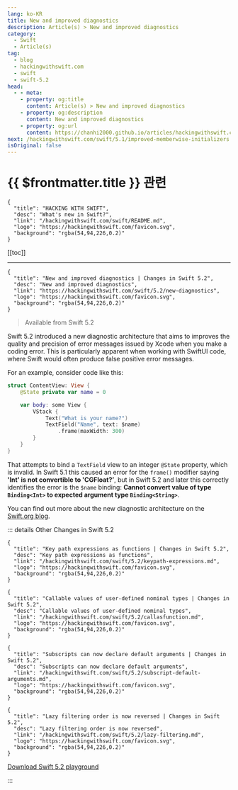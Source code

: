 ```yaml
---
lang: ko-KR
title: New and improved diagnostics
description: Article(s) > New and improved diagnostics
category:
  - Swift
  - Article(s)
tag: 
  - blog
  - hackingwithswift.com
  - swift
  - swift-5.2
head:
  - - meta:
    - property: og:title
      content: Article(s) > New and improved diagnostics
    - property: og:description
      content: New and improved diagnostics
    - property: og:url
      content: https://chanhi2000.github.io/articles/hackingwithswift.com/swift/5.2/new-diagnostics.html
next: /hackingwithswift.com/swift/5.1/improved-memberwise-initializers.md
isOriginal: false
---
```


# {{ $frontmatter.title }} 관련

```component VPCard
{
  "title": "HACKING WITH SWIFT",
  "desc": "What's new in Swift?",
  "link": "/hackingwithswift.com/swift/README.md",
  "logo": "https://hackingwithswift.com/favicon.svg",
  "background": "rgba(54,94,226,0.2)"
}
```

[[toc]]

---

```component VPCard
{
  "title": "New and improved diagnostics | Changes in Swift 5.2",
  "desc": "New and improved diagnostics",
  "link": "https://hackingwithswift.com/swift/5.2/new-diagnostics", 
  "logo": "https://hackingwithswift.com/favicon.svg",
  "background": "rgba(54,94,226,0.2)"
}
```

> Available from Swift 5.2

Swift 5.2 introduced a new diagnostic architecture that aims to improves the quality and precision of error messages issued by Xcode when you make a coding error. This is particularly apparent when working with SwiftUI code, where Swift would often produce false positive error messages.

For an example, consider code like this:

```swift
struct ContentView: View {
    @State private var name = 0

    var body: some View {
        VStack {
            Text("What is your name?")
            TextField("Name", text: $name)
                .frame(maxWidth: 300)
        }
    }
}
```

That attempts to bind a `TextField` view to an integer `@State` property, which is invalid. In Swift 5.1 this caused an error for the `frame()` modifier saying **'Int' is not convertible to 'CGFloat?’**, but in Swift 5.2 and later this correctly identifies the error is the `$name` binding: **Cannot convert value of type `Binding<Int>` to expected argument type `Binding<String>`**.

You can find out more about the new diagnostic architecture on the [<FontIcon icon="fa-brands fa-swift"/>Swift.org blog](https://swift.org/blog/new-diagnostic-arch-overview/). 

::: details Other Changes in Swift 5.2

```component VPCard
{
  "title": "Key path expressions as functions | Changes in Swift 5.2",
  "desc": "Key path expressions as functions",
  "link": "/hackingwithswift.com/swift/5.2/keypath-expressions.md",
  "logo": "https://hackingwithswift.com/favicon.svg",
  "background": "rgba(54,94,226,0.2)"
}
```

```component VPCard
{
  "title": "Callable values of user-defined nominal types | Changes in Swift 5.2",
  "desc": "Callable values of user-defined nominal types",
  "link": "/hackingwithswift.com/swift/5.2/callasfunction.md",
  "logo": "https://hackingwithswift.com/favicon.svg",
  "background": "rgba(54,94,226,0.2)"
}
```

```component VPCard
{
  "title": "Subscripts can now declare default arguments | Changes in Swift 5.2",
  "desc": "Subscripts can now declare default arguments",
  "link": "/hackingwithswift.com/swift/5.2/subscript-default-arguments.md",
  "logo": "https://hackingwithswift.com/favicon.svg",
  "background": "rgba(54,94,226,0.2)"
}
```

```component VPCard
{
  "title": "Lazy filtering order is now reversed | Changes in Swift 5.2",
  "desc": "Lazy filtering order is now reversed",
  "link": "/hackingwithswift.com/swift/5.2/lazy-filtering.md",
  "logo": "https://hackingwithswift.com/favicon.svg",
  "background": "rgba(54,94,226,0.2)"
}
```
<!-- 
```component VPCard
{
  "title": "New and improved diagnostics | Changes in Swift 5.2",
  "desc": "New and improved diagnostics",
  "link": "/hackingwithswift.com/swift/5.2/new-diagnostics.md",
  "logo": "https://hackingwithswift.com/favicon.svg",
  "background": "rgba(54,94,226,0.2)"
}
```
-->
[<FontIcon icon="fas fa-file-zipper"/>Download Swift 5.2 playground](https://hackingwithswift.com/files/playgrounds/swift/playground-5-1-to-5-2.playground.zip)

:::

